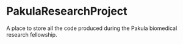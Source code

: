 # PakulaResearchProject
A place to store all the code produced during the Pakula biomedical research fellowship. 
